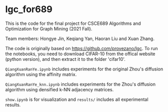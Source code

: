 # lgc_for689

This is the code for the final project for CSCE689 Algorithms and Optimization for Graph Mining (2021 Fall).

Team members: Hongye Jin, Keqiang Yan, Haoran Liu and Xuan Zhang.

The code is originally based on https://github.com/provezano/lgc. To run the notebooks, you need to download CIFAR-10 from the offical website (python version), and then extract it to the folder 'cifar10'.

`QiangXuanRanYe.ipynb` includes experiments for the original Zhou's diffusion algorithm using the affinity matrix.

`QiangXuanRanYe_knn.ipynb` includes experiments for the Zhou's diffusion algorithm using densified k-NN adjacency matrices.

`show.ipynb` is for visualization and `results/` includes all experimental results.
